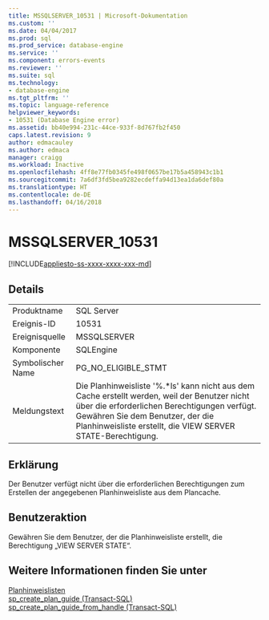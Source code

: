 ```yaml
---
title: MSSQLSERVER_10531 | Microsoft-Dokumentation
ms.custom: ''
ms.date: 04/04/2017
ms.prod: sql
ms.prod_service: database-engine
ms.service: ''
ms.component: errors-events
ms.reviewer: ''
ms.suite: sql
ms.technology:
- database-engine
ms.tgt_pltfrm: ''
ms.topic: language-reference
helpviewer_keywords:
- 10531 (Database Engine error)
ms.assetid: bb40e994-231c-44ce-933f-8d767fb2f450
caps.latest.revision: 9
author: edmacauley
ms.author: edmaca
manager: craigg
ms.workload: Inactive
ms.openlocfilehash: 4ff8e77fb0345fe498f0657be17b5a458943c1b1
ms.sourcegitcommit: 7a6df3fd5bea9282ecdeffa94d13ea1da6def80a
ms.translationtype: HT
ms.contentlocale: de-DE
ms.lasthandoff: 04/16/2018
---
```

# <a name="mssqlserver10531"></a>MSSQLSERVER_10531
[!INCLUDE[appliesto-ss-xxxx-xxxx-xxx-md](../../includes/appliesto-ss-xxxx-xxxx-xxx-md.md)]
  
## <a name="details"></a>Details  
  
|||  
|-|-|  
|Produktname|SQL Server|  
|Ereignis-ID|10531|  
|Ereignisquelle|MSSQLSERVER|  
|Komponente|SQLEngine|  
|Symbolischer Name|PG_NO_ELIGIBLE_STMT|  
|Meldungstext|Die Planhinweisliste '%.*ls' kann nicht aus dem Cache erstellt werden, weil der Benutzer nicht über die erforderlichen Berechtigungen verfügt. Gewähren Sie dem Benutzer, der die Planhinweisliste erstellt, die VIEW SERVER STATE-Berechtigung.|  
  
## <a name="explanation"></a>Erklärung  
Der Benutzer verfügt nicht über die erforderlichen Berechtigungen zum Erstellen der angegebenen Planhinweisliste aus dem Plancache.  
  
## <a name="user-action"></a>Benutzeraktion  
Gewähren Sie dem Benutzer, der die Planhinweisliste erstellt, die Berechtigung „VIEW SERVER STATE“.  
  
## <a name="see-also"></a>Weitere Informationen finden Sie unter  
[Planhinweislisten](~/relational-databases/performance/plan-guides.md)  
[sp_create_plan_guide &#40;Transact-SQL&#41;](~/relational-databases/system-stored-procedures/sp-create-plan-guide-transact-sql.md)  
[sp_create_plan_guide_from_handle &#40;Transact-SQL&#41;](~/relational-databases/system-stored-procedures/sp-create-plan-guide-from-handle-transact-sql.md)  
  
